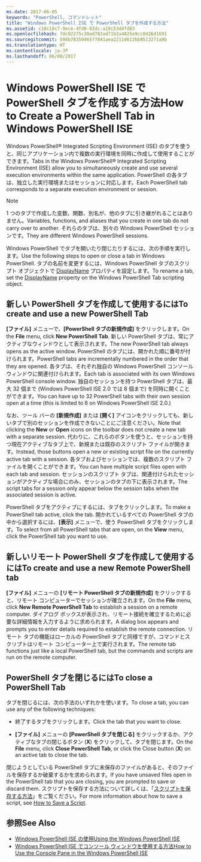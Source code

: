```yaml
---
ms.date: 2017-06-05
keywords: "PowerShell, コマンドレット"
title: "Windows PowerShell ISE で PowerShell タブを作成する方法"
ms.assetid: c10c18c7-9ece-4fd0-83dc-a19c53d4fd83
ms.openlocfilehash: 7dc92275c30ad783ad71b2a4825e9cc0d26d1691
ms.sourcegitcommit: 598b7835046577841aea2211d613bb8513271a8b
ms.translationtype: HT
ms.contentlocale: ja-JP
ms.lasthandoff: 06/08/2017
---
```

# <a name="how-to-create-a-powershell-tab-in-windows-powershell-ise"></a><span data-ttu-id="494ea-103">Windows PowerShell ISE で PowerShell タブを作成する方法</span><span class="sxs-lookup"><span data-stu-id="494ea-103">How to Create a PowerShell Tab in Windows PowerShell ISE</span></span>
<span data-ttu-id="494ea-104">Windows PowerShell® Integrated Scripting Environment (ISE) のタブを使うと、同じアプリケーション内で複数の実行環境を同時に作成して使用することができます。</span><span class="sxs-lookup"><span data-stu-id="494ea-104">Tabs in the Windows PowerShell® Integrated Scripting Environment (ISE) allow you to simultaneously create and use several execution environments within the same application.</span></span> <span data-ttu-id="494ea-105">PowerShell の各タブは、独立した実行環境またはセッションに対応します。</span><span class="sxs-lookup"><span data-stu-id="494ea-105">Each PowerShell tab corresponds to a separate execution environment or session.</span></span>

> [!NOTE]
> <span data-ttu-id="494ea-106">1 つのタブで作成した変数、関数、別名が、他のタブに引き継がれることはありません。</span><span class="sxs-lookup"><span data-stu-id="494ea-106">Variables, functions, and aliases that you create in one tab do not carry over to another.</span></span> <span data-ttu-id="494ea-107">それらのタブは、別々の Windows PowerShell セッションです。</span><span class="sxs-lookup"><span data-stu-id="494ea-107">They are different Windows PowerShell sessions.</span></span>

<span data-ttu-id="494ea-108">Windows PowerShell でタブを開いたり閉じたりするには、次の手順を実行します。</span><span class="sxs-lookup"><span data-stu-id="494ea-108">Use the following steps to open or close a tab in Windows PowerShell.</span></span> <span data-ttu-id="494ea-109">タブの名前を変更するには、Windows PowerShell タブのスクリプト オブジェクトで [DisplayName](The-PowerShellTab-Object.md#Displayname) プロパティを設定します。</span><span class="sxs-lookup"><span data-stu-id="494ea-109">To rename a tab, set the [DisplayName](The-PowerShellTab-Object.md#Displayname) property on the Windows PowerShell Tab scripting object.</span></span>

## <a name="to-create-and-use-a-new-powershell-tab"></a><span data-ttu-id="494ea-110">新しい PowerShell タブを作成して使用するには</span><span class="sxs-lookup"><span data-stu-id="494ea-110">To create and use a new PowerShell Tab</span></span>
<span data-ttu-id="494ea-111">**[ファイル]** メニューで、**[PowerShell タブの新規作成]** をクリックします。</span><span class="sxs-lookup"><span data-stu-id="494ea-111">On the **File** menu, click **New PowerShell Tab**.</span></span> <span data-ttu-id="494ea-112">新しい PowerShell タブは、常にアクティブなウィンドウとして表示されます。</span><span class="sxs-lookup"><span data-stu-id="494ea-112">The new PowerShell tab always opens as the active window.</span></span> <span data-ttu-id="494ea-113">PowerShell のタブには、開かれた順に番号が付けられます。</span><span class="sxs-lookup"><span data-stu-id="494ea-113">PowerShell tabs are incrementally numbered in the order that they are opened.</span></span> <span data-ttu-id="494ea-114">各タブは、それぞれ独自の Windows PowerShell コンソール ウィンドウに関連付けられます。</span><span class="sxs-lookup"><span data-stu-id="494ea-114">Each tab is associated with its own Windows PowerShell console window.</span></span> <span data-ttu-id="494ea-115">独自のセッションを持つ PowerShell タブは、最大 32 個まで (Windows PowerShell ISE 2.0 では 8 個まで) を同時に開くことができます。</span><span class="sxs-lookup"><span data-stu-id="494ea-115">You can have up to 32 PowerShell tabs with their own session open at a time (this is limited to 8 on Windows PowerShell ISE 2.0.)</span></span>

<span data-ttu-id="494ea-116">なお、ツール バーの **[新規作成]** または **[開く]** アイコンをクリックしても、新しいタブで別のセッションを作成できないことにご注意ください。</span><span class="sxs-lookup"><span data-stu-id="494ea-116">Note that clicking the **New** or **Open** icons on the toolbar does not create a new tab with a separate session.</span></span>  <span data-ttu-id="494ea-117">代わりに、これらのボタンを使うと、セッションを持つ現在アクティブなタブ上で、新規または既存のスクリプト ファイルが開きます。</span><span class="sxs-lookup"><span data-stu-id="494ea-117">Instead, those buttons open a new or existing script file on the currently active tab with a session.</span></span> <span data-ttu-id="494ea-118">各タブおよびセッションでは、複数のスクリプト ファイルを開くことができます。</span><span class="sxs-lookup"><span data-stu-id="494ea-118">You can have multiple script files open with each tab and session.</span></span> <span data-ttu-id="494ea-119">セッションのスクリプト タブは、関連付けられたセッションがアクティブな場合にのみ、セッションのタブの下に表示されます。</span><span class="sxs-lookup"><span data-stu-id="494ea-119">The script tabs for a session only appear below the session tabs when the associated session is active.</span></span>

<span data-ttu-id="494ea-120">PowerShell タブをアクティブにするには、タブをクリックします。</span><span class="sxs-lookup"><span data-stu-id="494ea-120">To make a PowerShell tab active, click the tab.</span></span> <span data-ttu-id="494ea-121">開かれているすべての PowerShell タブの中から選択するには、**[表示]** メニューで、使う PowerShell タブをクリックします。</span><span class="sxs-lookup"><span data-stu-id="494ea-121">To select from all PowerShell tabs that are open, on the **View** menu, click the PowerShell tab you want to use.</span></span>

## <a name="to-create-and-use-a-new-remote-powershell-tab"></a><span data-ttu-id="494ea-122">新しいリモート PowerShell タブを作成して使用するには</span><span class="sxs-lookup"><span data-stu-id="494ea-122">To create and use a new Remote PowerShell tab</span></span>
<span data-ttu-id="494ea-123">**[ファイル]** メニューの **[リモート PowerShell タブの新規作成]** をクリックすると、リモート コンピューターでセッションが確立されます。</span><span class="sxs-lookup"><span data-stu-id="494ea-123">On the **File** menu, click **New Remote PowerShell Tab** to establish a session on a remote computer.</span></span> <span data-ttu-id="494ea-124">ダイアログ ボックスが表示され、リモート接続を確立するために必要な詳細情報を入力するように求められます。</span><span class="sxs-lookup"><span data-stu-id="494ea-124">A dialog box appears and prompts you to enter details required to establish the remote connection.</span></span> <span data-ttu-id="494ea-125">リモート タブの機能はローカルの PowerShell タブと同様ですが、コマンドとスクリプトはリモート コンピューター上で実行されます。</span><span class="sxs-lookup"><span data-stu-id="494ea-125">The remote tab functions just like a local PowerShell tab, but the commands and scripts are run on the remote computer.</span></span>

## <a name="to-close-a-powershell-tab"></a><span data-ttu-id="494ea-126">PowerShell タブを閉じるには</span><span class="sxs-lookup"><span data-stu-id="494ea-126">To close a PowerShell Tab</span></span>
<span data-ttu-id="494ea-127">タブを閉じるには、次の手法のいずれかを使います。</span><span class="sxs-lookup"><span data-stu-id="494ea-127">To close a tab, you can use any of the following techniques:</span></span>

-   <span data-ttu-id="494ea-128">終了するタブをクリックします。</span><span class="sxs-lookup"><span data-stu-id="494ea-128">Click the tab that you want to close.</span></span>

-   <span data-ttu-id="494ea-129">**[ファイル]** メニューの **[PowerShell タブを閉じる]** をクリックするか、アクティブなタブの閉じるボタン (**X**) をクリックして、タブを閉じます。</span><span class="sxs-lookup"><span data-stu-id="494ea-129">On the **File** menu, click **Close PowerShell Tab**, or click  the Close button  (**X**) on an active tab to close the tab.</span></span>

<span data-ttu-id="494ea-130">閉じようとしている PowerShell タブに未保存のファイルがあると、そのファイルを保存するか破棄するかを求められます。</span><span class="sxs-lookup"><span data-stu-id="494ea-130">If you have unsaved files open in the PowerShell tab that you are closing, you are prompted to save or discard them.</span></span> <span data-ttu-id="494ea-131">スクリプトを保存する方法について詳しくは、「[スクリプトを保存する方法](https://technet.microsoft.com/library/162f594d-efd3-4234-9960-45e56e6eadc8)」をご覧ください。</span><span class="sxs-lookup"><span data-stu-id="494ea-131">For more information about how to save a script, see [How to Save a Script](https://technet.microsoft.com/library/162f594d-efd3-4234-9960-45e56e6eadc8).</span></span>

## <a name="see-also"></a><span data-ttu-id="494ea-132">参照</span><span class="sxs-lookup"><span data-stu-id="494ea-132">See Also</span></span>
- [<span data-ttu-id="494ea-133">Windows PowerShell ISE の使用</span><span class="sxs-lookup"><span data-stu-id="494ea-133">Using the Windows PowerShell ISE</span></span>](Using-the-Windows-PowerShell-ISE.md)
- [<span data-ttu-id="494ea-134">Windows PowerShell ISE でコンソール ウィンドウを使用する方法</span><span class="sxs-lookup"><span data-stu-id="494ea-134">How to Use the Console Pane in the Windows PowerShell ISE</span></span>](How-to-Use-the-Console-Pane-in-the-Windows-PowerShell-ISE.md)

